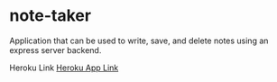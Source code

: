 # note-taker

Application that can be used to write, save, and delete notes using an express server backend.

Heroku Link [Heroku App Link](https://blooming-chamber-39925.herokuapp.com/)
